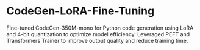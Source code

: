# CodeGen-LoRA-Fine-Tuning
Fine-tuned CodeGen-350M-mono for Python code generation using LoRA and 4-bit quantization to optimize model efficiency.  Leveraged PEFT and Transformers Trainer to improve output quality and reduce training time.
